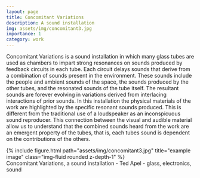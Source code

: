 ```yaml
---
layout: page
title: Concomitant Variations
description: A sound installation 
img: assets/img/concomitant3.jpg
importance: 1
category: work
---
```


Concomitant Variations is a sound installation in which many glass tubes are used as chambers to impart strong resonances on sounds produced by feedback circuits in each tube. Each circuit delays sounds that derive from a combination of sounds present in the environment. These sounds include the people and ambient sounds of the space, the sounds produced by the other tubes, and the resonated sounds of the tube itself. The resultant sounds are forever evolving in variations derived from interlacing interactions of prior sounds. In this installation the physical materials of the work are highlighted by the specific resonant sounds produced. This is different from the traditional use of a loudspeaker as an inconspicuous sound reproducer. This connection between the visual and audible material allow us to understand that the combined sounds heard from the work are an emergent property of the tubes, that is, each tubes sound is dependent on the contributions of the others.

<div class="row">
    <div class="col-sm mt-3 mt-md-0">
        {% include figure.html path="assets/img/concomitant3.jpg" title="example image" class="img-fluid rounded z-depth-1" %}
    </div>
</div>
<div class="caption">
    Concomitant Variations, a sound installation - Ted Apel - glass, electronics, sound
</div>




